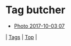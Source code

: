<!--
title: Tag butcher
date: 2020-06-28T15:26:58.928Z
tags:
-->
# Tag butcher

 * [Photo 2017-10-03 07](165999001654.md)

| [Tags](tags.md) | [Top](index.md) |
